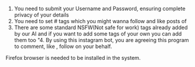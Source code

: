 1. You need to submit your Username and Password, ensuring complete privacy of your details
2. You need to set # tags which you might wanna follow and like posts of
3. There are some standard NSFW(Not safe for work) tags already added by our AI and if you want to add some tags of your own you can add them too
"4. By using this instagram bot, you are agreeing this program to comment, like , follow on your behalf.

Firefox browser is needed to be installed in the system.